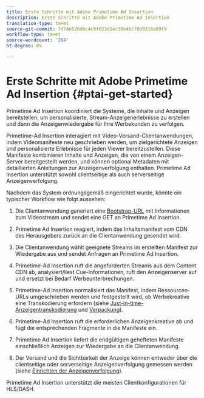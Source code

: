 ```yaml
---
title: Erste Schritte mit Adobe Primetime Ad Insertion
description: Erste Schritte mit Adobe Primetime Ad Insertion
translation-type: tm+mt
source-git-commit: 7d74e526dbc4c9f623d1ec30e4bc70d9318a89f9
workflow-type: tm+mt
source-wordcount: '284'
ht-degree: 0%

---
```



# Erste Schritte mit Adobe Primetime Ad Insertion {#ptai-get-started}

Primetime Ad Insertion koordiniert die Systeme, die Inhalte und Anzeigen bereitstellen, um personalisierte, Stream-Anzeigenerlebnisse zu erstellen und dann die Anzeigenwiedergabe für Ihre Werbekunden zu verfolgen.

Primetime-Ad Insertion interagiert mit Video-Versand-Clientanwendungen, indem Videomanifeste neu geschrieben werden, um zielgerichtete Anzeigen und personalisierte Erlebnisse für jeden Viewer bereitzustellen. Diese Manifeste kombinieren Inhalte und Anzeigen, die von einem Anzeigen-Server bereitgestellt werden, und können optional Metadaten mit detaillierten Anleitungen zur Anzeigenverfolgung enthalten. Primetime Ad Insertion unterstützt sowohl clientseitige als auch serverseitige Anzeigenverfolgung.

Nachdem das System ordnungsgemäß eingerichtet wurde, könnte ein typischer Workflow wie folgt aussehen:

1. Die Clientanwendung generiert eine [Bootstrap-URL](/help/dynamic-ad-insertion/msapi-topics/ms-getting-started/ms-api-query-params.md) mit Informationen zum Videostream und sendet eine GET an Primetime Ad Insertion.

1. Primetime Ad Insertion reagiert, indem das Inhaltsmanifest vom CDN des Herausgebers zurück an die Clientanwendung gesendet wird.

1. Die Clientanwendung wählt geeignete Streams im erstellten Manifest zur Wiedergabe aus und sendet Anfragen an Primetime Ad Insertion.

1. Primetime-Ad Insertion ruft die angeforderten Streams aus dem Content CDN ab, analysiert/liest Cue-Informationen, ruft den Anzeigenserver auf und ersetzt bei Bedarf Werbeunterbrechungen.

1. Primetime-Ad Insertion normalisiert das Manifest, indem Ressourcen-URLs umgeschrieben werden und festgestellt wird, ob Werbekreative eine Transkodierung erfordern (siehe [Just-in-time-Anzeigentranskodierung](just-in-time-transcoding.md) und [Verpackung](just-in-time-repackaging.md)).

1. Primetime-Ad Insertion ruft die erforderlichen Anzeigenkreative ab und fügt die entsprechenden Fragmente in die Manifeste ein.

1. Primetime Ad Insertion liefert die endgültigen gehefteten Manifeste einschließlich Anzeigen zur Wiedergabe an die Clientanwendung.

1. Der Versand und die Sichtbarkeit der Anzeige können entweder über die clientseitige oder serverseitige Anzeigenverfolgung gemessen werden (siehe [Einrichten der Anzeigenverfolgung](set-up-ad-tracking.md)).

Primetime Ad Insertion unterstützt die meisten Clientkonfigurationen für HLS/DASH.

